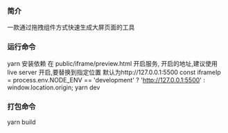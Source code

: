 ### 简介
一款通过拖拽组件方式快速生成大屏页面的工具


### 运行命令

yarn 安装依赖
在 public/iframe/preview.html 开启服务, 开启的地址,建议使用 live server 开启,要替换到指定位置 默认为http://127.0.0.1:5500
const iframeIp =
  process.env.NODE_ENV == 'development' ? 'http://127.0.0.1:5500' : window.location.origin;
yarn dev

### 打包命令

yarn build
